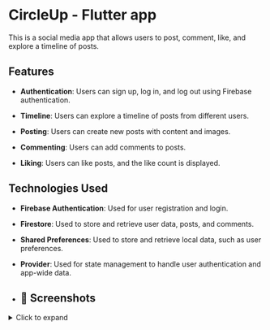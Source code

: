 # CircleUp - Flutter app

This is a social media app that allows users to post, comment, like, and explore a timeline of posts.

## Features

- **Authentication**: Users can sign up, log in, and log out using Firebase authentication.

- **Timeline**: Users can explore a timeline of posts from different users.

- **Posting**: Users can create new posts with content and images.

- **Commenting**: Users can add comments to posts.

- **Liking**: Users can like posts, and the like count is displayed.

## Technologies Used

- **Firebase Authentication**: Used for user registration and login.

- **Firestore**: Used to store and retrieve user data, posts, and comments.

- **Shared Preferences**: Used to store and retrieve local data, such as user preferences.

- **Provider**: Used for state management to handle user authentication and app-wide data.

- ## 📸 Screenshots

<details>
<summary>Click to expand</summary>



### Login Screen
<img src= "images/login.jpg" alt="login" width="210" height="450">

### signup Screen
<img src="images/signup.jpg" alt="signUp" width="210" height="450">

### Timeline
<img src="images/timeline.jpg" alt=" List" width="210" height="450">

### Timeline 
<img src="images/timeline2.jpg" alt="= List" width="210" height="450">

### Add new Post

<img src="images/post.jpg" alt="post" width="210" height="450">




</details>
